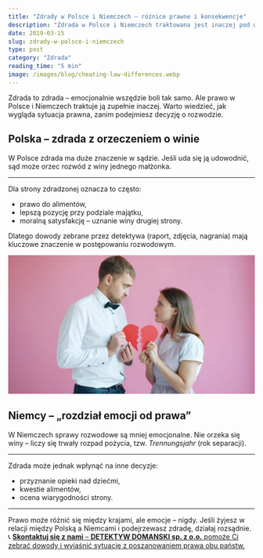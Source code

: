 ```yaml
---
title: "Zdrady w Polsce i Niemczech – różnice prawne i konsekwencje"
description: "Zdrada w Polsce i Niemczech traktowana jest inaczej pod względem prawnym. Dowiedz się, jakie konsekwencje prawne wiążą się z niewiernością w obu krajach i jak detektyw może pomóc w zbieraniu dowodów."
date: 2019-03-15
slug: zdrady-w-polsce-i-niemczech
type: post
category: "Zdrada"
reading_time: "5 min"
image: /images/blog/cheating-law-differences.webp
---
```


Zdrada to zdrada – emocjonalnie wszędzie boli tak samo. Ale prawo w Polsce i Niemczech traktuje ją zupełnie inaczej. Warto wiedzieć, jak wygląda sytuacja prawna, zanim podejmiesz decyzję o rozwodzie.

## Polska – zdrada z orzeczeniem o winie

W Polsce zdrada ma duże znaczenie w sądzie. Jeśli uda się ją udowodnić, sąd może orzec rozwód z winy jednego małżonka. 

---

Dla strony zdradzonej oznacza to często:

- prawo do alimentów,
- lepszą pozycję przy podziale majątku,
- moralną satysfakcję – uznanie winy drugiej strony.

Dlatego dowody zebrane przez detektywa (raport, zdjęcia, nagrania) mają kluczowe znaczenie w postępowaniu rozwodowym.

![Kobieta i mężczyzna trzymają rozdarte na pół serce.](/images/blog/cheating-law-differences.webp)

## Niemcy – „rozdział emocji od prawa”

W Niemczech sprawy rozwodowe są mniej emocjonalne. Nie orzeka się winy – liczy się trwały rozpad pożycia, tzw. *Trennungsjahr* (rok separacji). 

---

Zdrada może jednak wpłynąć na inne decyzje:

- przyznanie opieki nad dziećmi,
- kwestie alimentów,
- ocena wiarygodności strony.

---

Prawo może różnić się między krajami, ale emocje – nigdy. Jeśli żyjesz w relacji między Polską a Niemcami i podejrzewasz zdradę, działaj rozsądnie.  
📞 [**Skontaktuj się z nami** – **DETEKTYW DOMANSKI sp. z o.o.** pomoże Ci zebrać dowody i wyjaśnić sytuację z poszanowaniem prawa obu państw.](/kontakt/)
